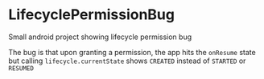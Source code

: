# LifecyclePermissionBug
Small android project showing lifecycle permission bug

The bug is that upon granting a permission, the app hits the `onResume` state but calling `lifecycle.currentState` shows `CREATED` instead of `STARTED` or `RESUMED`
